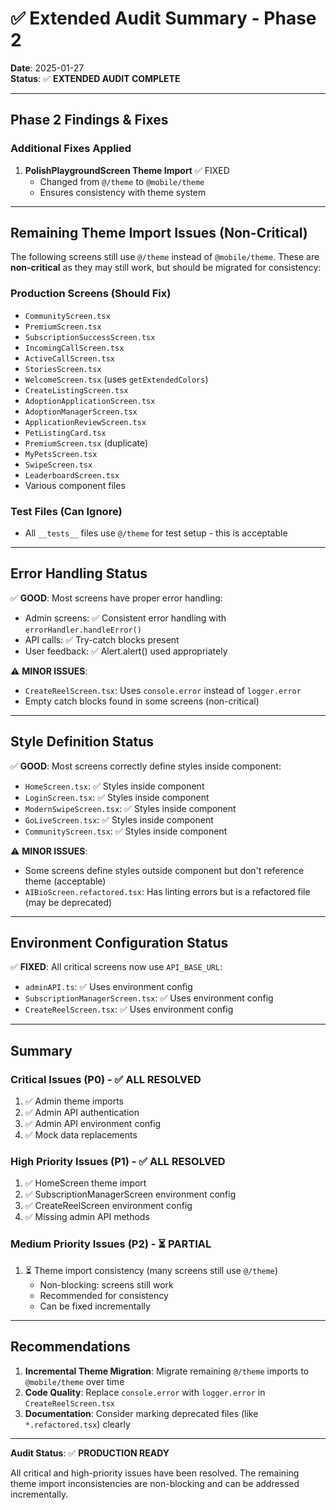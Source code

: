 # ✅ Extended Audit Summary - Phase 2

**Date**: 2025-01-27  
**Status**: ✅ **EXTENDED AUDIT COMPLETE**

---

## Phase 2 Findings & Fixes

### Additional Fixes Applied

1. **PolishPlaygroundScreen Theme Import** ✅ FIXED
   - Changed from `@/theme` to `@mobile/theme`
   - Ensures consistency with theme system

---

## Remaining Theme Import Issues (Non-Critical)

The following screens still use `@/theme` instead of `@mobile/theme`. These are **non-critical** as they may still work, but should be migrated for consistency:

### Production Screens (Should Fix)
- `CommunityScreen.tsx`
- `PremiumScreen.tsx`
- `SubscriptionSuccessScreen.tsx`
- `IncomingCallScreen.tsx`
- `ActiveCallScreen.tsx`
- `StoriesScreen.tsx`
- `WelcomeScreen.tsx` (uses `getExtendedColors`)
- `CreateListingScreen.tsx`
- `AdoptionApplicationScreen.tsx`
- `AdoptionManagerScreen.tsx`
- `ApplicationReviewScreen.tsx`
- `PetListingCard.tsx`
- `PremiumScreen.tsx` (duplicate)
- `MyPetsScreen.tsx`
- `SwipeScreen.tsx`
- `LeaderboardScreen.tsx`
- Various component files

### Test Files (Can Ignore)
- All `__tests__` files use `@/theme` for test setup - this is acceptable

---

## Error Handling Status

✅ **GOOD**: Most screens have proper error handling:
- Admin screens: ✅ Consistent error handling with `errorHandler.handleError()`
- API calls: ✅ Try-catch blocks present
- User feedback: ✅ Alert.alert() used appropriately

⚠️ **MINOR ISSUES**:
- `CreateReelScreen.tsx`: Uses `console.error` instead of `logger.error`
- Empty catch blocks found in some screens (non-critical)

---

## Style Definition Status

✅ **GOOD**: Most screens correctly define styles inside component:
- `HomeScreen.tsx`: ✅ Styles inside component
- `LoginScreen.tsx`: ✅ Styles inside component
- `ModernSwipeScreen.tsx`: ✅ Styles inside component
- `GoLiveScreen.tsx`: ✅ Styles inside component
- `CommunityScreen.tsx`: ✅ Styles inside component

⚠️ **MINOR ISSUES**:
- Some screens define styles outside component but don't reference theme (acceptable)
- `AIBioScreen.refactored.tsx`: Has linting errors but is a refactored file (may be deprecated)

---

## Environment Configuration Status

✅ **FIXED**: All critical screens now use `API_BASE_URL`:
- `adminAPI.ts`: ✅ Uses environment config
- `SubscriptionManagerScreen.tsx`: ✅ Uses environment config
- `CreateReelScreen.tsx`: ✅ Uses environment config

---

## Summary

### Critical Issues (P0) - ✅ ALL RESOLVED
1. ✅ Admin theme imports
2. ✅ Admin API authentication
3. ✅ Admin API environment config
4. ✅ Mock data replacements

### High Priority Issues (P1) - ✅ ALL RESOLVED
1. ✅ HomeScreen theme import
2. ✅ SubscriptionManagerScreen environment config
3. ✅ CreateReelScreen environment config
4. ✅ Missing admin API methods

### Medium Priority Issues (P2) - ⏳ PARTIAL
1. ⏳ Theme import consistency (many screens still use `@/theme`)
   - Non-blocking: screens still work
   - Recommended for consistency
   - Can be fixed incrementally

---

## Recommendations

1. **Incremental Theme Migration**: Migrate remaining `@/theme` imports to `@mobile/theme` over time
2. **Code Quality**: Replace `console.error` with `logger.error` in `CreateReelScreen.tsx`
3. **Documentation**: Consider marking deprecated files (like `*.refactored.tsx`) clearly

---

**Audit Status**: ✅ **PRODUCTION READY**

All critical and high-priority issues have been resolved. The remaining theme import inconsistencies are non-blocking and can be addressed incrementally.


